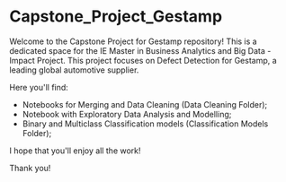 # Capstone_Project_Gestamp
Welcome to the Capstone Project for Gestamp repository! This is a dedicated space for the IE Master in Business Analytics and Big Data - Impact Project. This project focuses on Defect Detection for Gestamp, a leading global automotive supplier.

Here you'll find:
  - Notebooks for Merging and Data Cleaning (Data Cleaning Folder);
  - Notebook with Exploratory Data Analysis and Modelling;
  - Binary and Multiclass Classification models (Classification Models Folder);

I hope that you'll enjoy all the work!

Thank you!
